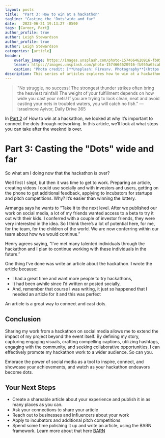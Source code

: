 ```yaml
---
layout: posts
title:  "Part 3: How to win at a hackathon"
tagline: "Casting the 'Dots'wide and far"
date:   2023-06-21 19:13:27 -0500
tags: [Career, Part]
author_profile: true
author: Leigh Stewardson
author_profile: true
author: Leigh Stewardson
categories: [article]
header:
    overlay_image: https://images.unsplash.com/photo-1574664620916-fb955a65cab3
    teaser: https://images.unsplash.com/photo-1574664620916-fb955a65cab3
    caption: "Photo credit: [**Unsplash: Firosnv. Photography**](https://unsplash.com/@firosnv)"
description: This series of articles explores how to win at a hackathon even if you don't win the hackathon itself. The third post explores how to build on your momentum and push your hackathon ideas out into the world.
---
```


>"No struggle, no success! The strongest thunder strikes often bring the heaviest rainfall! The weight of your fulfillment depends on how wide you cast your nets! If you are trying to look clean, neat and avoid casting your nets in troubled waters, you will catch no fish." 
― Israelmore Ayivor, Daily Drive 365

In [Part 2]({{base_url}}/article/2023/06/22/how-to-win-at-a-hackathon-2.html) of How to win at a hackathon, we looked at why it’s important to connect the dots through networking. In this article, we’ll look at what steps you can take after the weeknd is over.

# Part 3: Casting the "Dots" wide and far
So what am I doing now that the hackathon is over? 

Well first I slept, but then it was time to get to work. Preparing an article, creating videos I could use socially and with investors and users, getting on the phone to get additional feedback, applying to incubators for startups and pitch competitions. Why? It’s easier than winning the lottery. 

Armanga says he wants to “Take it to the next level. After we published our work on social media, a lot of my friends wanted access to a beta to try it out with their kids. I conferred with a couple of investor friends, they were very interested in the idea. So I think there’s a lot of potential here, for me, for the team, for the children of the world. We are now conferring within our team about how we would continue.”

Henry agrees saying, “I’ve met many talented individuals through the hackathon and I plan to continue working with these individuals in the future.”

One thing I‘ve done  was write an article about the hackathon. I wrote the article because: 
* I had a great time and want more people to try hackathons,
* It had been awhile since I’d written or posted socially,
* And, remember that course I was writing, it just so happened that I needed an article for it and this was perfect

An article is a great way to connect and cast dots.

## Conclusion
Sharing my work from a hackathon on social media allows me to extend the impact of my  project beyond the event itself. By defining my story, capturing engaging visuals, crafting compelling captions, utilizing hashtags, engaging with the community, and seeking collaborative opportunities, I can effectively promote my hackathon work to a wider audience. So can you.  

Embrace the power of social media as a tool to inspire, connect, and showcase your achievements, and watch as your hackathon endeavors become dots.

## Your Next Steps
* Create a shareable article about your experience and publish it in as many places as you can.
* Ask your connections to share your article
* Reach out to businesses and influencers about your work
* Apply to incubators and additional pitch competitions
* Spend some time polishing it up and write an article, using the BARN framework. Learn more about that here [BARN]({{base_url}}/article/2023/07/14/BARN.html)


